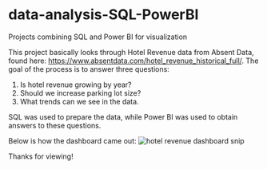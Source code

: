 # data-analysis-SQL-PowerBI
Projects combining SQL and Power BI for visualization

This project basically looks through Hotel Revenue data from Absent Data, found here: https://www.absentdata.com/hotel_revenue_historical_full/.
The goal of the process is to answer three questions:
1. Is hotel revenue growing by year?
2. Should we increase parking lot size?
3. What trends can we see in the data.

SQL was used to prepare the data, while Power BI was used to obtain answers to these questions.

Below is how the dashboard came out:
![hotel revenue dashboard snip](https://user-images.githubusercontent.com/96668236/147972418-b2b91a92-6d9b-4551-a2ab-90da54880034.PNG)


Thanks for viewing!

